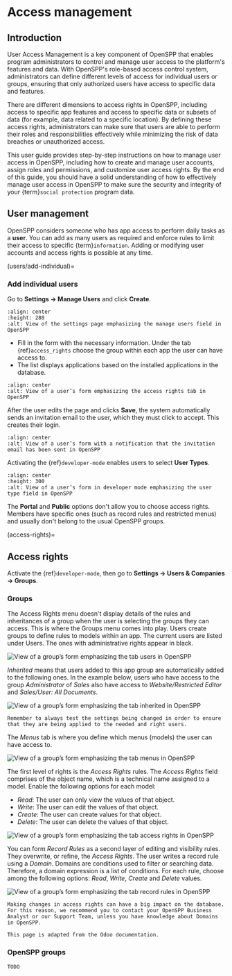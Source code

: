 # Access management

## Introduction

User Access Management is a key component of OpenSPP that enables program administrators to control and manage user access to the platform's features and data. With OpenSPP's role-based access control system, administrators can define different levels of access for individual users or groups, ensuring that only authorized users have access to specific data and features.

There are different dimensions to access rights in OpenSPP, including access to specific app features and access to specific data or subsets of data (for example, data related to a specific location). By defining these access rights, administrators can make sure that users are able to perform their roles and responsibilities effectively while minimizing the risk of data breaches or unauthorized access.

This user guide provides step-by-step instructions on how to manage user access in OpenSPP, including how to create and manage user accounts, assign roles and permissions, and customize user access rights. By the end of this guide, you should have a solid understanding of how to effectively manage user access in OpenSPP to make sure the security and integrity of your {term}`social protection` program data.


## User management

OpenSPP considers someone who has app access to perform daily tasks as a **user**. You can add as many users as required and enforce rules to limit their access to specific {term}`information`. Adding or modifying user accounts and access rights is possible at any time.

(users/add-individual)=
### Add individual users

Go to **Settings → Manage Users** and click **Create**.

```{figure} access_management/manage-users.png
:align: center
:height: 280
:alt: View of the settings page emphasizing the manage users field in OpenSPP
```

- Fill in the form with the necessary information. Under the tab {ref}`access_rights` choose the group within each app the user can have access to.
- The list displays applications based on the installed applications in the database.

```{figure} access_management/new_user.png
:align: center
:alt: View of a user’s form emphasizing the access rights tab in OpenSPP
```

After the user edits the page and clicks **Save**, the system automatically sends an invitation email to the user, which they must click to accept. This creates their login.

```{figure} access_management/invitation-email.png
:align: center
:alt: View of a user’s form with a notification that the invitation email has been sent in OpenSPP
```

Activating the {ref}`developer-mode` enables users to select **User Types**.

```{figure} access_management/user-type.png
:align: center
:height: 300
:alt: View of a user’s form in developer mode emphasizing the user type field in OpenSPP
```

The **Portal** and **Public** options don't allow you to choose access rights. Members have specific ones (such as record rules and restricted menus) and usually don't belong to the usual OpenSPP groups.

(access-rights)=
## Access rights

Activate the {ref}`developer-mode`, then go to **Settings -> Users & Companies -> Groups**.

### Groups

The Access Rights menu doesn't display details of the rules and inheritances of a group when the user is selecting the groups they can access. This is where the Groups menu comes into play. Users create groups to define rules to models within an app.
The current users are listed under Users. The ones with administrative rights appear in black.

![View of a group’s form emphasizing the tab users in OpenSPP](access_management/groups-users.png)

*Inherited* means that users added to this app group are automatically added to the following ones. In the example below, users who have access to the group *Administrator* of *Sales* also have access to *Website/Restricted Editor* and *Sales/User: All Documents*.

![View of a group’s form emphasizing the tab inherited in OpenSPP](access_management/groups-inherited.png)

```{note}
Remember to always test the settings being changed in order to ensure that they are being applied to the needed and right users.
```

The *Menus* tab is where you define which menus (models) the user can have access to.

![View of a group’s form emphasizing the tab menus in OpenSPP](access_management/groups-menus.png)

The first level of rights is the *Access Rights* rules. The *Access Rights* field comprises of the object name, which is a technical name assigned to a model. Enable the following options for each model:

- *Read*: The user can only view the values of that object.
- *Write*: The user can edit the values of that object.
- *Create*: The user can create values for that object.
- *Delete*: The user can delete the values of that object.

![View of a group’s form emphasizing the tab access rights in OpenSPP](access_management/groups-access-rights.png)

You can form *Record Rules* as a second layer of editing and visibility rules. They overwrite, or refine, the *Access Rights*.
The user writes a record rule using a *Domain*. Domains are conditions used to filter or searching data. Therefore, a domain expression is a list of conditions. For each rule, choose among the following options: *Read*, *Write*, *Create* and *Delete* values.

![View of a group’s form emphasizing the tab record rules in OpenSPP](access_management/groups-record-rules.png)

```{note}
Making changes in access rights can have a big impact on the database. For this reason, we recommend you to contact your OpenSPP Business Analyst or our Support Team, unless you have knowledge about Domains in OpenSPP.
```

```{note}
This page is adapted from the Odoo documentation.
```

### OpenSPP groups

```{note}
TODO
```